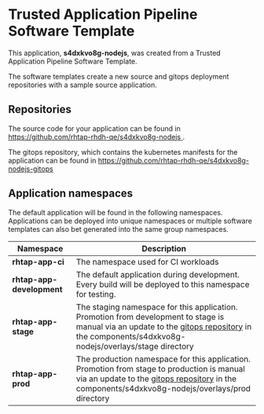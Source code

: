 # Trusted Application Pipeline Software Template

This application, **s4dxkvo8g-nodejs**, was created from a Trusted Application Pipeline Software Template.

The software templates create a new source and gitops deployment repositories with a sample source application. 

## Repositories

The source code for your application can be found in [https://github.com/rhtap-rhdh-qe/s4dxkvo8g-nodejs ](https://github.com/rhtap-rhdh-qe/s4dxkvo8g-nodejs ).
 
The gitops repository, which contains the kubernetes manifests for the application can be found in 
[https://github.com/rhtap-rhdh-qe/s4dxkvo8g-nodejs-gitops ](https://github.com/rhtap-rhdh-qe/s4dxkvo8g-nodejs-gitops ) 

## Application namespaces 

The default application will be found in the following namespaces. Applications can be deployed into unique namespaces or multiple software templates can also bet generated into the same group namespaces.  

|  Namespace   |  Description   |  
| -------- | -------- |
| **rhtap-app-ci** | The namespace used for CI workloads |
| **rhtap-app-development** | The default application during development. Every build will be deployed to this namespace for testing. |
| **rhtap-app-stage** | The staging namespace for this application. Promotion from development to stage is manual via an update to the [gitops repository](https://github.com/rhtap-rhdh-qe/s4dxkvo8g-nodejs-gitops ) in the components/s4dxkvo8g-nodejs/overlays/stage directory |
| **rhtap-app-prod** | The production namespace for this application. Promotion from stage to production is manual via an update to the [gitops repository](https://github.com/rhtap-rhdh-qe/s4dxkvo8g-nodejs-gitops ) in the components/s4dxkvo8g-nodejs/overlays/prod directory |